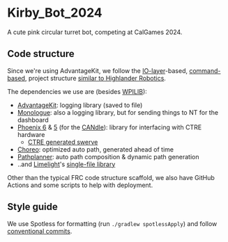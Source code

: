 # Kirby_Bot_2024

A cute pink circular turret bot, competing at CalGames 2024. 

## Code structure

Since we're using AdvantageKit, we follow the [IO-layer](https://github.com/Mechanical-Advantage/AdvantageKit/blob/main/docs/RECORDING-INPUTS.md)-based, [command-based](https://docs.wpilib.org/en/stable/docs/software/commandbased/index.html), project structure [similar to Highlander Robotics](https://github.com/HighlanderRobotics/Crescendo).

The dependencies we use are (besides [WPILIB](https://docs.wpilib.org/en/stable/index.html)):

- [AdvantageKit](https://github.com/Mechanical-Advantage/AdvantageKit): logging library (saved to file)
- [Monologue](https://github.com/shueja/Monologue): also a logging library, but for sending things to NT for the dashboard
- [Phoenix 6](https://api.ctr-electronics.com/phoenix6/release/java/) & [5](https://api.ctr-electronics.com/phoenix/release/java/) (for the [CANdle](https://api.ctr-electronics.com/phoenix/release/java/com/ctre/phoenix/led/CANdle.html)): library for interfacing with CTRE hardware
  - [CTRE generated swerve](https://v6.docs.ctr-electronics.com/en/latest/docs/tuner/tuner-swerve/index.html)
- [Choreo](https://github.com/SleipnirGroup/Choreo): optimized auto path, generated ahead of time
- [Pathplanner](https://pathplanner.dev/home.html): auto path composition & dynamic path generation
- ..and [Limelight](https://limelightvision.io/)'s [single-file library](https://github.com/LimelightVision/limelightlib-wpijava)

Other than the typical FRC code structure scaffold, we also have GitHub Actions and some scripts to help with deployment.

## Style guide

We use Spotless for formatting (run `./gradlew spotlessApply`) and follow [conventional commits](https://www.conventionalcommits.org/en/v1.0.0/).

